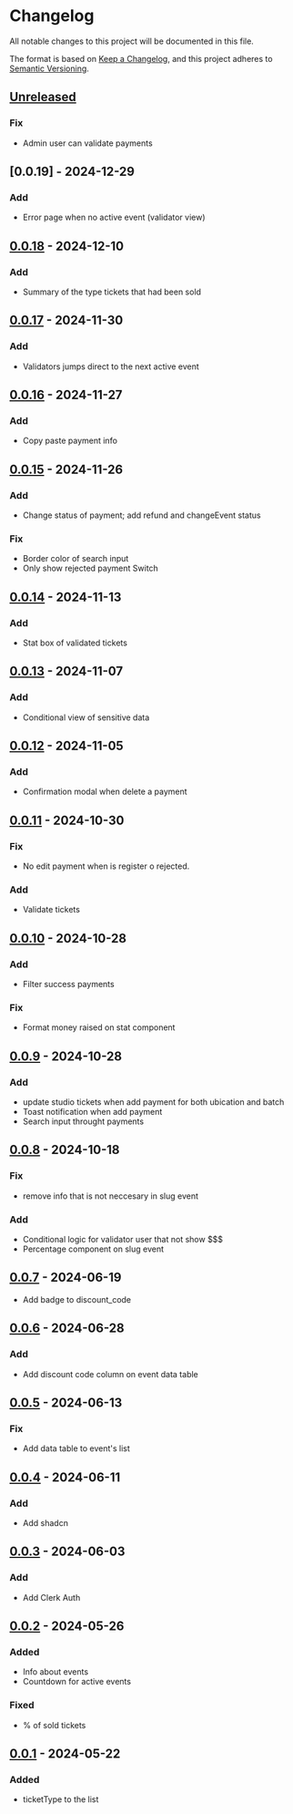 # Changelog

All notable changes to this project will be documented in this file.

The format is based on [Keep a Changelog](https://keepachangelog.com/en/1.0.0/),
and this project adheres to [Semantic Versioning](https://semver.org/spec/v2.0.0.html).

## [Unreleased]

### Fix

- Admin user can validate payments

## [0.0.19] - 2024-12-29

### Add

- Error page when no active event (validator view)

## [0.0.18] - 2024-12-10

### Add

- Summary of the type tickets that had been sold

## [0.0.17] - 2024-11-30

### Add

- Validators jumps direct to the next active event

## [0.0.16] - 2024-11-27

### Add

- Copy paste payment info

## [0.0.15] - 2024-11-26

### Add

- Change status of payment; add refund and changeEvent status

### Fix

- Border color of search input
- Only show rejected payment Switch

## [0.0.14] - 2024-11-13

### Add

- Stat box of validated tickets

## [0.0.13] - 2024-11-07

### Add

- Conditional view of sensitive data

## [0.0.12] - 2024-11-05

### Add

- Confirmation modal when delete a payment

## [0.0.11] - 2024-10-30

### Fix

- No edit payment when is register o rejected.

### Add

- Validate tickets

## [0.0.10] - 2024-10-28

### Add

- Filter success payments

### Fix
- Format money raised on stat component

## [0.0.9] - 2024-10-28

### Add

- update studio tickets when add payment for both ubication and batch
- Toast notification when add payment
- Search input throught payments

## [0.0.8] - 2024-10-18

### Fix

- remove info that is not neccesary in slug event

### Add

- Conditional logic for validator user that not show $$$
- Percentage component on slug event

## [0.0.7] - 2024-06-19

- Add badge to discount_code

## [0.0.6] - 2024-06-28

### Add

- Add discount code column on event data table
  
## [0.0.5] - 2024-06-13

### Fix

- Add data table to event's list

## [0.0.4] - 2024-06-11

### Add

- Add shadcn

## [0.0.3] - 2024-06-03

### Add

- Add Clerk Auth

## [0.0.2] - 2024-05-26

### Added

- Info about events
- Countdown for active events

### Fixed

- % of sold tickets

## [0.0.1] - 2024-05-22

### Added

- ticketType to the list

[unreleased]: https://github.com/kbzaso/5lc-sveltkit-sanity/compare/0.0.18...HEAD
[0.0.18]: https://github.com/kbzaso/5lc-sveltkit-sanity/compare/v0.0.18...v0.0.19
[0.0.17]: https://github.com/kbzaso/5lc-sveltkit-sanity/compare/v0.0.17...v0.0.18
[0.0.17]: https://github.com/kbzaso/5lc-sveltkit-sanity/compare/v0.0.16...v0.0.17
[0.0.16]: https://github.com/kbzaso/5lc-sveltkit-sanity/compare/v0.0.15...v0.0.16
[0.0.15]: https://github.com/kbzaso/5lc-sveltkit-sanity/compare/v0.0.14...v0.0.15
[0.0.14]: https://github.com/kbzaso/5lc-sveltkit-sanity/compare/v0.0.13...v0.0.14
[0.0.13]: https://github.com/kbzaso/5lc-sveltkit-sanity/compare/v0.0.12...v0.0.13
[0.0.12]: https://github.com/kbzaso/5lc-sveltkit-sanity/compare/v0.0.11...v0.0.12
[0.0.11]: https://github.com/kbzaso/5lc-sveltkit-sanity/compare/v0.0.10...v0.0.11
[0.0.10]: https://github.com/kbzaso/5lc-sveltkit-sanity/compare/v0.0.9...v0.0.10
[0.0.9]: https://github.com/kbzaso/5lc-sveltkit-sanity/compare/v0.0.8...v0.0.9
[0.0.8]: https://github.com/kbzaso/5lc-sveltkit-sanity/compare/v0.0.7...v0.0.8
[0.0.7]: https://github.com/kbzaso/5lc-sveltkit-sanity/compare/v0.0.6...v0.0.7
[0.0.6]: https://github.com/kbzaso/5lc-sveltkit-sanity/compare/v0.0.5...v0.0.6
[0.0.5]: https://github.com/kbzaso/5lc-sveltkit-sanity/compare/v0.0.4...v0.0.5
[0.0.4]: https://github.com/kbzaso/5lc-sveltkit-sanity/compare/v0.0.3...v0.0.4
[0.0.3]: https://github.com/kbzaso/5lc-sveltkit-sanity/compare/v0.0.2...v0.0.3
[0.0.2]: https://github.com/kbzaso/5lc-sveltkit-sanity/compare/v0.0.1...v0.0.2
[0.0.1]: https://github.com/kbzaso/5lc-sveltkit-sanity/releases/tag/0.0.1
